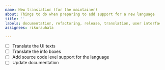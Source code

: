 ```yaml
---
name: New translation (for the maintainer)
about: Things to do when preparing to add support for a new language
title: ''
labels: documentation, refactoring, release, translation, user interface
assignees: rikurauhala

---
```


- [ ] Translate the UI texts
- [ ] Translate the info boxes
- [ ] Add source code level support for the language
- [ ] Update documentation
